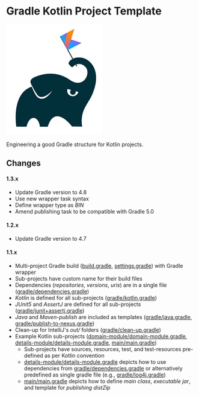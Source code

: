 # Gradle Kotlin Project Template

![alt text](gradle-kotlin-logo.jpeg "Gradle Kotlin")

Engineering a good Gradle structure for Kotlin projects.

## Changes

#### 1.3.x

* Update Gradle version to 4.8
* Use new wrapper task syntax
* Define wrapper type as *BIN* 
* Amend publishing task to be compatible with Gradle 5.0

#### 1.2.x

* Update Gradle version to 4.7

#### 1.1.x

* Multi-project Gradle build ([build.gradle], [settings.gradle]) with Gradle wrapper
* Sub-projects have custom name for their build files  
* Dependencies (*repositories*, *versions*, *uris*) are in a single file ([gradle/dependencies.gradle])
* *Kotlin* is defined for all sub-projects ([gradle/kotlin.gradle])
* *JUnit5* and *AssertJ* are defined for all sub-projects ([gradle/junit+assertj.gradle])
* *Java* and *Maven-publish* are included as templates ([gradle/java.gradle], [gradle/publish-to-nexus.gradle])
* Clean-up for IntelliJ's *out/* folders ([gradle/clean-up.gradle])
* Example Kotlin sub-projects ([domain-module/domain-module.gradle], [details-module/details-module.gradle], [main/main.gradle])
  * Sub-projects have sources, resources, test, and test-resources pre-defined as per Kotlin convention 
  * [details-module/details-module.gradle] depicts how to use dependencies from [gradle/dependencies.gradle] or alternatively predefined as single gradle file (e.g., [gradle/log4j.gradle])
  * [main/main.gradle] depicts how to define *main class*, *executable jar*, and template for *publishing distZip*

[build.gradle]: build.gradle
[settings.gradle]: settings.gradle
[gradle/dependencies.gradle]: gradle/dependencies.gradle
[gradle/clean-up.gradle]: gradle/clean-up.gradle
[gradle/kotlin.gradle]: gradle/kotlin.gradle
[gradle/junit+assertj.gradle]: gradle/junit+assertj.gradle
[gradle/java.gradle]: gradle/java.gradle
[gradle/publish-to-nexus.gradle]: gradle/publish-to-nexus.gradle 
[gradle/log4j.gradle]: gradle/log4j.gradle
[domain-module/domain-module.gradle]: domain-module/domain-module.gradle
[details-module/details-module.gradle]: details-module/details-module.gradle}
[main/main.gradle]: main/main.gradle